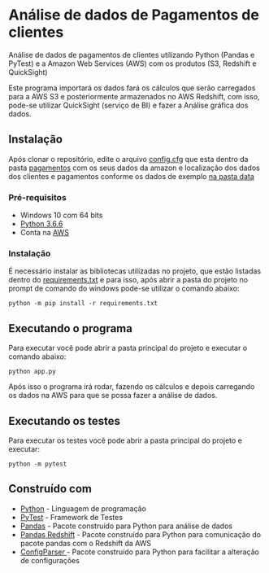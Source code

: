 # Análise de dados de Pagamentos de clientes
 
Análise de dados de pagamentos de clientes utilizando Python (Pandas e PyTest) e a Amazon Web Services (AWS) com os produtos (S3, Redshift e QuickSight)

Este programa importará os dados fará os cálculos que serão carregados para a AWS S3 e posteriormente armazenados no AWS Redshift, com isso, pode-se utilizar QuickSight (serviço de BI) e fazer a Análise gráfica dos dados.

## Instalação

Após clonar o repositório, edite o arquivo [config.cfg](https://github.com/LeoCardosoJr/Analise-Pagamento/blob/master/pagamentos/config.cfg) que esta dentro da pasta [pagamentos](https://github.com/LeoCardosoJr/Analise-Pagamento/tree/master/pagamentos) com os seus dados da amazon e localização dos dados dos clientes e pagamentos conforme os dados de exemplo [na pasta data](https://github.com/LeoCardosoJr/Analise-Pagamento/tree/master/data)

### Pré-requisitos

* Windows 10 com 64 bits
* [Python 3.6.6](https://www.python.org/downloads/release/python-366/)
* Conta na [AWS](https://aws.amazon.com/pt/)

### Instalação

É necessário instalar as bibliotecas utilizadas no projeto, que estão listadas dentro do [requirements.txt](https://github.com/LeoCardosoJr/Analise-Pagamento/blob/master/requirements.txt) e para isso, após abrir a pasta do projeto no prompt de comando do windows pode-se utilizar o comando abaixo:

```
python -m pip install -r requirements.txt
```

## Executando o programa

Para executar você pode abrir a pasta principal do projeto e executar o comando abaixo:
```
python app.py
```
Após isso o programa irá rodar, fazendo os cálculos e depois carregando os dados na AWS para que se possa fazer a análise de dados.

## Executando os testes

Para executar os testes você pode abrir a pasta principal do projeto e executar:
```
python -m pytest
```

## Construído com

* [Python](https://github.com/python) - Linguagem de programação
* [PyTest](https://github.com/pytest-dev/pytest) - Framework de Testes
* [Pandas](https://github.com/pandas-dev/pandas) - Pacote construído para Python para análise de dados
* [Pandas Redshift](https://github.com/agawronski/pandas_redshift) - Pacote construído para Python para comunicação do pacote pandas com o Redshift da AWS
* [ConfigParser ](https://github.com/jaraco/configparser) - Pacote construído para Python para facilitar a alteração de configurações
